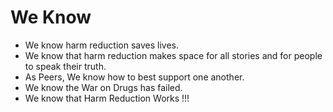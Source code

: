 # We Know

- We know harm reduction saves lives.
- We know that harm reduction makes space for all stories and for people to speak their truth.
- As Peers, We know how to best support one another.
- We know the War on Drugs has failed.
- We know that Harm Reduction Works !!!
